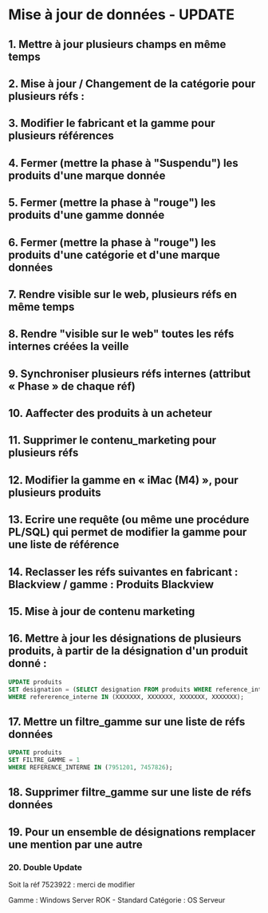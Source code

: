 # Mise à jour de données - UPDATE

## 1. Mettre à jour plusieurs champs en même temps
<!--
Tester une requête de type update où on met à jour plusieurs champs. Ex :

Update table g_produits

Set idMan = ‘1263’, iRange = ‘27454’

Where id in (val1, val2, val3, val4,…) ;
-->

## 2. Mise à jour / Changement de la catégorie pour plusieurs réfs :

## 3. Modifier le fabricant et la gamme pour plusieurs références
<!--
Hello Gp,

Merci de mettre les ref sous la marque et logo Philips .

STG
-->

## 4. Fermer (mettre la phase à "Suspendu") les produits d'une marque donnée
<!-- soit PL/SQL
soit SQL : utiliser un CTE ou une "Temporary Table"
-->

## 5. Fermer (mettre la phase à "rouge") les produits d'une gamme donnée

## 6. Fermer (mettre la phase à "rouge") les produits d'une catégorie et d'une marque données

## 7. Rendre visible sur le web, plusieurs réfs en même temps

## 8. Rendre "visible sur le web" toutes les réfs internes créées la veille

## 9. Synchroniser plusieurs réfs internes (attribut « Phase » de chaque réf)
<!-- Update ou PL/SQL
Synchroniser plusieurs réfs internes (attribut « Phase » de chaque réf) : 
La méthode manuelle : 
TMS : Aller sur chaque réf et cliquer sur 
  
Attends le message vert de confirmation
-->

## 10. Aaffecter des produits à un acheteur
<!--
Situation : un acheteur J.G. décide de quitter l’entreprise. Le directeur des achats S.S.  souhaite transférer les produits jusqu’alors sous la responsabilité de J.G. vers d’autres acheteurs.
L’affectation des réfs à un acheteur se fait par « marque et gamme » ou simplement par Gamme (car cette dernière contient l’information sur la marque)
Note : voici quelques tables de la BDD : utilisateurs (exemple : acheteurs), produits, gammes, categories
L’affectation d’un employeur en tant qu’acheteur pour une marque-gamme donnée, se fait soit par ajout dans la table être_acheteur (dans le cas où on souhaite garder en mémoire la liste des anciens acheteurs), 
soit par modification de l’employé dans la table être_acheteur.
Rappel de la structure d’un enregistrement dans la table être_acheteur : 
employé – marque – gamme – date
-->

## 11. Supprimer le contenu_marketing pour plusieurs réfs
<!--
Ecrire une procédure PL/SQL qui supprime le contenu_marketing pour plusieurs réfs
Ou simplement du code SQL :
Update g_produits
Set description_produits = NULL
Where ref_inerne IN (…) ;
-->
## 12. Modifier la gamme en « iMac (M4) », pour plusieurs produits

<!--
7512751

7512752

7512753

7512754

7512755
-->

## 13. Ecrire une requête (ou même une procédure PL/SQL) qui permet de modifier la gamme pour une liste de référence

## 14. Reclasser les réfs suivantes en fabricant : Blackview / gamme : Produits Blackview
<!-- 
30017842
30040186
30056307
30064315
30064400
-->

## 15. Mise à jour de contenu marketing
<!--
Recopier / Dupliquer le contenu marketing (descriptif produit) d’une réf, sur plusieurs autres réfs.
Ou avec SQL (à tester)
```sql
UPDATE produits
SET descriptif_produit = (
                          SELECT descriptif_produit
                          FROM produits
                          WHERE reference_interne = XXXXXX
                          )
WHERE reference_interne = XXXXXXX
```

Il est aussi possible d'utiliser PL/SQL : voir fichier...
-->

<!--
# Intéressant ...
Il faudrait suprrimer la mention "jusqu’à" sur les désignaitons de plusieurs réfs
-->

<!--
## 17. Mettre du contenu dans une balise HTML <p>...</p>

Pour toutes les réf qui ont les données "Description Existante" identiques à "Description CNET"; et dont le contenu textuel n'est pas entouré de la balise HTML <p>...</p> : 

écrire un code SQL qui : 
- soit récupérer le contenu, l'entourer dans la balise <p>...</p>, puis le charger
- soit écrire : <p> de texte et </p> en fin de texte
Je penche pour la première option.
-->

## 16. Mettre à jour les désignations de plusieurs produits, à partir de la désignation d'un produit donné :
```sql
UPDATE produits
SET designation = (SELECT designation FROM produits WHERE reference_interne = 7512536)
WHERE refererence_interne IN (XXXXXXX, XXXXXXX, XXXXXXX, XXXXXXX);
```

## 17. Mettre un filtre_gamme sur une liste de réfs données

```sql
UPDATE produits
SET FILTRE_GAMME = 1
WHERE REFERENCE_INTERNE IN (7951201, 7457826);
```

## 18. Supprimer filtre_gamme sur une liste de réfs données

## 19. Pour un ensemble de désignations remplacer une mention par une autre
<!--
Bonjour,

Il faut changer la designation sur toutes les references.

Tout ce qui contient "Azure Active Directory Premium" doit être remplacé par "Entra ID".

Le P1/P2 reste.

Merci

Code SQl :

drop table t1;

create table t1 (
    id_product int,
    designation varchar2(100)
);

insert into t1 values (10, 'Azure Active Directory Premium P1|CFQ7TTC0LFLS:0002-P1M-Monthly-COM');
insert into t1 values (20, 'Azure Active Directory Premium P1|CFQ7TTC0LFLS:0002-P1M-Monthly-COM');

select * from t1;

update t1
set designation = replace(designation, 'Azure Active Directory Premium', 'Entra ID')
where id_product in (10);

-- Autre

update t1
set designation = replace(designation, 'Azure Active Directory Premium', 'Entra ID')
where id_product in (
    select id_product from g_produits where ref_fab = 'CFQ7TTC0LFLS'
);

-- UPDATE table SET nom_colonne = REPLACE(nom_colonne, 'ancien texte', 'texte de remplacement')

select * from t1;

-->

### 20. Double Update

Soit la réf 7523922 : merci de modifier 

Gamme :	Windows Server ROK - Standard
Catégorie :	OS Serveur




